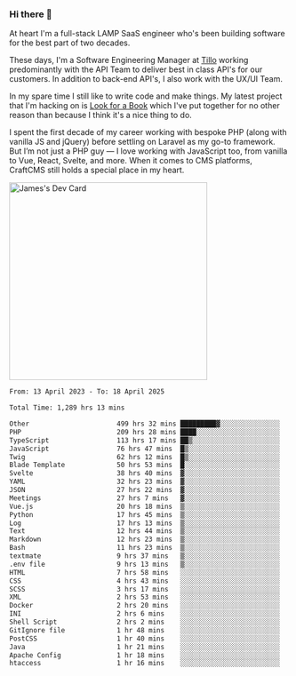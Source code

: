 ### Hi there 👋

<!--
**JamesNock/JamesNock** is a ✨ _special_ ✨ repository because its `README.md` (this file) appears on your GitHub profile.

Here are some ideas to get you started:

- 🔭 I’m currently working on ...
- 🌱 I’m currently learning ...
- 👯 I’m looking to collaborate on ...
- 🤔 I’m looking for help with ...
- 💬 Ask me about ...
- 📫 How to reach me: ...
- 😄 Pronouns: ...
- ⚡ Fun fact: ...
-->
At heart I'm a full-stack LAMP SaaS engineer who's been building software for the best part of two decades.

These days, I'm a Software Engineering Manager at [Tillo](https://www.tillo.io/) working predominantly with the API Team to deliver best in class API's for our customers. In addition to back-end API's, I also work with the UX/UI Team.

In my spare time I still like to write code and make things. My latest project that I'm hacking on is [Look for a Book](https://www.lookforabook.co.uk/) which I've put together for no other reason than because I think it's a nice thing to do.

I spent the first decade of my career working with bespoke PHP (along with vanilla JS and jQuery) before settling on Laravel as my go-to framework. But I’m not just a PHP guy — I love working with JavaScript too, from vanilla to Vue, React, Svelte, and more. When it comes to CMS platforms, CraftCMS still holds a special place in my heart.

<a href="https://app.daily.dev/h2onock"><img src="https://api.daily.dev/devcards/v2/XQraFlxE3JPWOlcSuOB2K.png?type=default&r=18u" width="356" alt="James's Dev Card"/></a>

<!--START_SECTION:waka-->

```txt
From: 13 April 2023 - To: 18 April 2025

Total Time: 1,289 hrs 13 mins

Other                      499 hrs 32 mins █████████▓░░░░░░░░░░░░░░░   38.75 %
PHP                        209 hrs 28 mins ████░░░░░░░░░░░░░░░░░░░░░   16.25 %
TypeScript                 113 hrs 17 mins ██▒░░░░░░░░░░░░░░░░░░░░░░   08.79 %
JavaScript                 76 hrs 47 mins  █▒░░░░░░░░░░░░░░░░░░░░░░░   05.96 %
Twig                       62 hrs 12 mins  █▒░░░░░░░░░░░░░░░░░░░░░░░   04.83 %
Blade Template             50 hrs 53 mins  █░░░░░░░░░░░░░░░░░░░░░░░░   03.95 %
Svelte                     38 hrs 40 mins  ▓░░░░░░░░░░░░░░░░░░░░░░░░   03.00 %
YAML                       32 hrs 23 mins  ▓░░░░░░░░░░░░░░░░░░░░░░░░   02.51 %
JSON                       27 hrs 22 mins  ▓░░░░░░░░░░░░░░░░░░░░░░░░   02.12 %
Meetings                   27 hrs 7 mins   ▓░░░░░░░░░░░░░░░░░░░░░░░░   02.10 %
Vue.js                     20 hrs 18 mins  ▒░░░░░░░░░░░░░░░░░░░░░░░░   01.58 %
Python                     17 hrs 45 mins  ▒░░░░░░░░░░░░░░░░░░░░░░░░   01.38 %
Log                        17 hrs 13 mins  ▒░░░░░░░░░░░░░░░░░░░░░░░░   01.34 %
Text                       12 hrs 44 mins  ▒░░░░░░░░░░░░░░░░░░░░░░░░   00.99 %
Markdown                   12 hrs 23 mins  ▒░░░░░░░░░░░░░░░░░░░░░░░░   00.96 %
Bash                       11 hrs 23 mins  ▒░░░░░░░░░░░░░░░░░░░░░░░░   00.88 %
textmate                   9 hrs 37 mins   ▒░░░░░░░░░░░░░░░░░░░░░░░░   00.75 %
.env file                  9 hrs 13 mins   ▒░░░░░░░░░░░░░░░░░░░░░░░░   00.72 %
HTML                       7 hrs 58 mins   ░░░░░░░░░░░░░░░░░░░░░░░░░   00.62 %
CSS                        4 hrs 43 mins   ░░░░░░░░░░░░░░░░░░░░░░░░░   00.37 %
SCSS                       3 hrs 17 mins   ░░░░░░░░░░░░░░░░░░░░░░░░░   00.26 %
XML                        2 hrs 53 mins   ░░░░░░░░░░░░░░░░░░░░░░░░░   00.22 %
Docker                     2 hrs 20 mins   ░░░░░░░░░░░░░░░░░░░░░░░░░   00.18 %
INI                        2 hrs 6 mins    ░░░░░░░░░░░░░░░░░░░░░░░░░   00.16 %
Shell Script               2 hrs 2 mins    ░░░░░░░░░░░░░░░░░░░░░░░░░   00.16 %
GitIgnore file             1 hr 48 mins    ░░░░░░░░░░░░░░░░░░░░░░░░░   00.14 %
PostCSS                    1 hr 40 mins    ░░░░░░░░░░░░░░░░░░░░░░░░░   00.13 %
Java                       1 hr 21 mins    ░░░░░░░░░░░░░░░░░░░░░░░░░   00.11 %
Apache Config              1 hr 18 mins    ░░░░░░░░░░░░░░░░░░░░░░░░░   00.10 %
htaccess                   1 hr 16 mins    ░░░░░░░░░░░░░░░░░░░░░░░░░   00.10 %
```

<!--END_SECTION:waka-->
